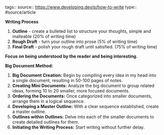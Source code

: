 tags::
source:: https://www.developing.dev/p/how-to-write
type:: #source/article

**Writing Process**
1. **Outline** - create a bulleted list to structure your thoughts, simple and malleable (20% of writing time)
2. **Rough Draft** - turn your outline into prose (5% of writing time)
3. **Final Draft** - polish your rough draft until satisfied. (75% of writing time)

**Focus on being understood by the reader and being interesting.**

**Big Document Method:**
1. **Big Document Creation:** Begin by compiling every idea in my head into a single document, resulting in 50-100 pages of notes.
2. **Creating Mini Documents:** Analyze the big document to group related ideas, forming 10 to 20 smaller, more focused documents.
3. **Ordering the Documents:** Once categorized into smaller documents, arrange them in a logical sequence.
4. **Developing a Master Outline:** With a clear sequence established, create a master outline.
5. **Outlines within Outlines:** Delve into each of the smaller documents to create detailed outlines for them.
6. **Initiating the Writing Process:** Start writing without further delay.
